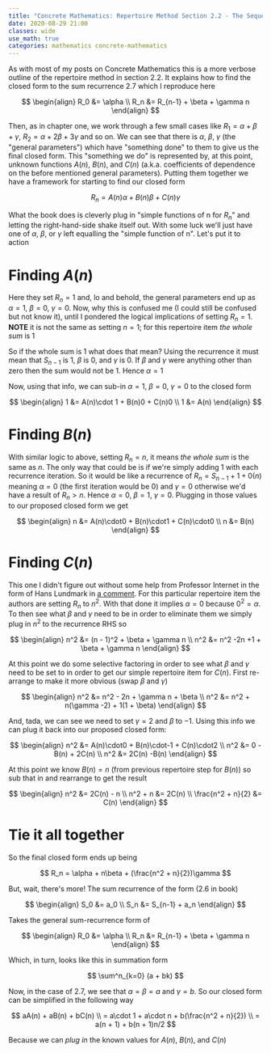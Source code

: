 ```yaml
---
title: "Concrete Mathematics: Repertoire Method Section 2.2 - The Sequel"
date: 2020-08-29 21:00
classes: wide
use_math: true
categories: mathematics concrete-mathematics
---
```


As with most of my posts on Concrete Mathematics this is a more verbose outline of the repertoire method in section
2.2. It explains how to find the closed form to the sum recurrence 2.7 which I reproduce here

$$
\begin{align}
R_0 &= \alpha \\
R_n &= R_{n-1} + \beta + \gamma n
\end{align}
$$

Then, as in chapter one, we work through a few small cases like $R_1 = \alpha + \beta + \gamma$, $R_2 = \alpha + 2\beta + 3\gamma$ and so on.
We can see that there is $\alpha$, $\beta$, $\gamma$ (the "general parameters") which have "something done" to them to give us the final closed
form. This "something we do" is represented by, at this point, unknown functions $A(n)$, $B(n)$, and $C(n)$ (a.k.a.
coefficients of dependence on the before mentioned general parameters). Putting them together we have a framework for starting
to find our closed form

$$
R_n = A(n)\alpha + B(n)\beta + C(n)\gamma
$$

What the book does is cleverly plug in "simple functions of n for $R_n$" and letting the right-hand-side shake itself out. With some
luck we'll just have one of $\alpha$, $\beta$, or $\gamma$ left equalling the "simple function of n". Let's put it to
action

# Finding $A(n)$

Here they set $R_n = 1$ and, lo and behold, the general parameters end up as $\alpha = 1$, $\beta = 0$, $\gamma = 0$.
Now, why this is confused me (I could still be confused but not know it), until I pondered the logical implications of
setting $R_n = 1$. **NOTE** it is not the same as setting $n = 1$; for this repertoire item _the whole sum_ is 1

So if the whole sum is $1$ what does that mean? Using the recurrence it must mean that $S_{n-1}$ is $1$, $\beta$ is $0$,
and $\gamma$ is $0$. If $\beta$ and $\gamma$ were anything other than zero then the sum would not be $1$. Hence $\alpha
= 1$

Now, using that info, we can sub-in $\alpha = 1$, $\beta = 0$, $\gamma = 0$ to the closed form

$$
\begin{align}
1 &= A(n)\cdot 1 + B(n)0 + C(n)0 \\
1 &= A(n)
\end{align}
$$

# Finding $B(n)$

With similar logic to above, setting $R_n = n$, it means _the whole sum_ is the same as $n$. The only way that could be is
if we're simply adding $1$ with each recurrence iteration. So it would be like a recurrence of $R_n = S_{n-1} + 1 +
0(n)$ meaning $\alpha = 0$ (the first iteration would be 0) and $\gamma = 0$ otherwise we'd have a result of $R_n > n$.
Hence $\alpha = 0$, $\beta = 1$, $\gamma = 0$. Plugging in those values to our proposed closed form we get

$$
\begin{align}
n &= A(n)\cdot0 + B(n)\cdot1 + C(n)\cdot0 \\
n &= B(n)
\end{align}
$$

# Finding $C(n)$

This one I didn't figure out without some help from Professor Internet in the form of Hans Lundmark in [a
comment](https://math.stackexchange.com/questions/67939/repertoire-method-clarification-required-concrete-mathematics#comment161060_67946).
For this particular repertoire item the authors are setting $R_n$ to $n^2$. With that done it implies $\alpha = 0$ because $0^2 = \alpha$. To then see what $\beta$ and $\gamma$ need to be in order to eliminate them we simply plug in
$n^2$ to the recurrence RHS so

$$
\begin{align}
n^2 &= (n - 1)^2 + \beta + \gamma n \\
n^2 &= n^2 -2n +1 + \beta + \gamma n
\end{align}
$$

At this point we do some selective factoring in order to see what $\beta$ and $\gamma$ need to be set to
in order to get our simple repertoire item for $C(n)$. First re-arrange to make it more obvious (swap $\beta$ and
$\gamma$)

$$
\begin{align}
n^2 &= n^2 - 2n + \gamma n + \beta \\
n^2 &= n^2 + n(\gamma -2) + 1(1 + \beta)
\end{align}
$$

And, tada, we can see we need to set $\gamma = 2$ and $\beta$ to $-1$. Using this info we can plug it back into our
proposed closed form:

$$
\begin{align}
n^2 &= A(n)\cdot0 + B(n)\cdot-1 + C(n)\cdot2 \\
n^2 &= 0 -B(n) + 2C(n) \\
n^2 &= 2C(n) -B(n)
\end{align}
$$

At this point we know $B(n) = n$ (from previous repertoire step for $B(n)$) so sub that in and rearrange to get the result

$$
\begin{align}
n^2 &= 2C(n) - n \\
n^2 + n &= 2C(n) \\
\frac{n^2 + n}{2} &= C(n)
\end{align}
$$

# Tie it all together

So the final closed form ends up being

$$
R_n = \alpha + n\beta + (\frac{n^2 + n}{2})\gamma
$$

But, wait, there's more! The sum recurrence of the form (2.6 in book)

$$
\begin{align}
S_0 &= a_0 \\
S_n &= S_{n-1} + a_n
\end{align}
$$

Takes the general sum-recurrence form of

$$
\begin{align}
R_0 &= \alpha \\
R_n &= R_{n-1} + \beta + \gamma n
\end{align}
$$

Which, in turn, looks like this in summation form

$$
\sum^n_{k=0} (a + bk)
$$

Now, in the case of 2.7, we see that $\alpha = \beta = a$ and $\gamma = b$. So our closed form
can be simplified in the following way

$$
aA(n) + aB(n) + bC(n) \\
= a\cdot 1 + a\cdot n + b(\frac{n^2 + n}{2})  \\
= a(n + 1) + b(n + 1)n/2
$$

Because we can _plug in_ the known values for $A(n)$, $B(n)$, and $C(n)$
